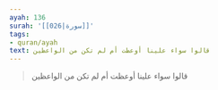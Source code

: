 ```yaml
---
ayah: 136
surah: '[[026|سورة]]'
tags:
- quran/ayah
text: قالوا سواء علينا أوعظت أم لم تكن من الواعظين
---
```

> قالوا سواء علينا أوعظت أم لم تكن من الواعظين
